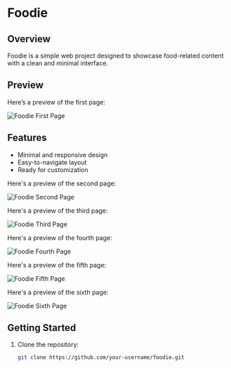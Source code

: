 # Foodie

## Overview
Foodie is a simple web project designed to showcase food-related content with a clean and minimal interface.

## Preview
Here’s a preview of the first page:

![Foodie First Page](https://github.com/user-attachments/assets/6296888b-e8a0-47e8-aab3-d90e63663755)

## Features
- Minimal and responsive design
- Easy-to-navigate layout
- Ready for customization

Here's a preview of the second page:

![Foodie Second Page](https://github.com/user-attachments/assets/8a7a06ff-1f36-46ec-912b-75de54d83fae)


Here's a preview of the third page:

![Foodie Third Page](https://github.com/user-attachments/assets/3daa9ff5-501b-4645-8cd2-b4d299be3a85)

Here's a preview of the fourth page:

![Foodie Fourth Page](https://github.com/user-attachments/assets/8dcbebdb-a829-4822-9a2f-097db9fd6b1b)

Here's a preview of the fifth page:

![Foodie Fifth Page](https://github.com/user-attachments/assets/c967e12a-02cc-4352-ab38-4db081dbcc4f)

Here's a preview of the sixth page:

![Foodie Sixth Page](https://github.com/user-attachments/assets/60aa8943-d8eb-4f97-9b74-3023ca1fbcf6)



## Getting Started
1. Clone the repository:
   ```bash
   git clone https://github.com/your-username/foodie.git
